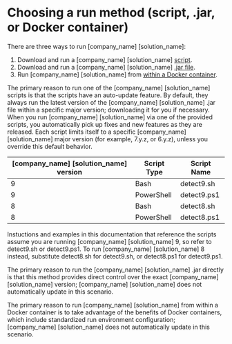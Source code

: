 # Choosing a run method (script, .jar, or Docker container)

There are three ways to run [company_name] [solution_name]:

1. Download and run a [company_name] [solution_name] [script](runningscript.md).
1. Download and run a [company_name] [solution_name] [.jar file](runningjar.md).
1. Run [company_name] [solution_name] from [within a Docker container](../runincontainer.md).

The primary reason to run one of the [company_name] [solution_name] scripts is that the scripts have an auto-update feature.
By default, they always
run the latest version of the [company_name] [solution_name] .jar file within a specific major version; downloading it for you if necessary.
When you run [company_name] [solution_name] via one of the provided scripts, you automatically pick up fixes and new features as they are released.
Each script limits itself to a specific [company_name] [solution_name] major version (for example, 7.y.z, or 6.y.z), unless you override
this default behavior.

| [company_name] [solution_name] version | Script Type | Script Name |
|---| --- |-------------|
| 9 | Bash | detect9.sh  |
| 9 | PowerShell | detect9.ps1 |
| 8 | Bash | detect8.sh  |
| 8 | PowerShell | detect8.ps1 |

Instuctions and examples in this documentation that reference the scripts assume you are running
[company_name] [solution_name] 9, so refer to detect9.sh or detect9.ps1. To run [company_name] [solution_name] 8 instead,
substitute detect8.sh for detect9.sh, or detect8.ps1 for detect9.ps1.

The primary reason to run the [company_name] [solution_name] .jar directly is that this method provides
direct control over the exact [company_name] [solution_name] version;
[company_name] [solution_name] does not automatically update in this scenario.

The primary reason to run [company_name] [solution_name] from within a Docker container is to take advantage of the benefits of Docker containers, which include standardized run environment configuration;
[company_name] [solution_name] does not automatically update in this scenario.

